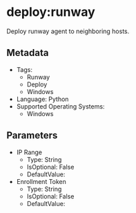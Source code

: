 <!-- region Generated -->
# deploy:runway

Deploy runway agent to neighboring hosts.

## Metadata

- Tags:
  - Runway
  - Deploy
  - Windows
- Language: Python
- Supported Operating Systems:
  - Windows

## Parameters

- IP Range
  - Type: String
  - IsOptional: False
  - DefaultValue: 
- Enrollment Token
  - Type: String
  - IsOptional: False
  - DefaultValue: 
<!-- endregion -->
